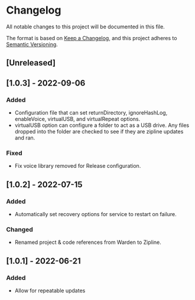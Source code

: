 # Changelog
All notable changes to this project will be documented in this file.

The format is based on [Keep a Changelog](https://keepachangelog.com/en/1.0.0/),
and this project adheres to [Semantic Versioning](https://semver.org/spec/v2.0.0.html).

## [Unreleased]

## [1.0.3] - 2022-09-06
### Added
- Configuration file that can set returnDirectory, ignoreHashLog, enableVoice, virtualUSB, and virtualRepeat options.
- virtualUSB option can configure a folder to act as a USB drive.  Any files dropped into the folder are checked to see if they are zipline updates and ran.

### Fixed
- Fix voice library removed for Release configuration.

## [1.0.2] - 2022-07-15
### Added
- Automatically set recovery options for service to restart on failure.

### Changed
- Renamed project & code references from Warden to Zipline.

## [1.0.1] - 2022-06-21
### Added
- Allow for repeatable updates
